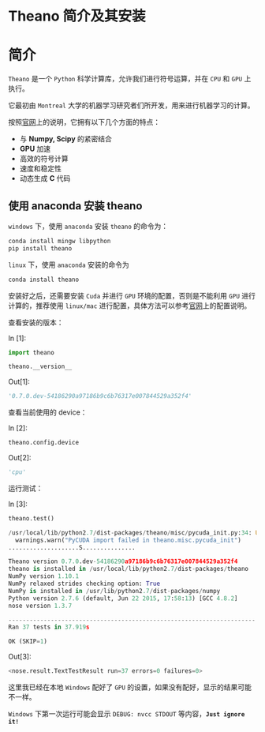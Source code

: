 # Theano 简介及其安装

# 简介

`Theano` 是一个 `Python` 科学计算库，允许我们进行符号运算，并在 `CPU` 和 `GPU` 上执行。

它最初由 `Montreal` 大学的机器学习研究者们所开发，用来进行机器学习的计算。

按照[官网](http://deeplearning.net/software/theano/)上的说明，它拥有以下几个方面的特点：

*   与 **Numpy, Scipy** 的紧密结合
*   **GPU** 加速
*   高效的符号计算
*   速度和稳定性
*   动态生成 **C** 代码

## 使用 anaconda 安装 theano

`windows` 下，使用 `anaconda` 安装 `theano` 的命令为：

```py
conda install mingw libpython
pip install theano 
```

`linux` 下，使用 `anaconda` 安装的命令为

```py
conda install theano 
```

安装好之后，还需要安装 `Cuda` 并进行 `GPU` 环境的配置，否则是不能利用 `GPU` 进行计算的，推荐使用 `linux/mac` 进行配置，具体方法可以参考[官网](http://deeplearning.net/software/theano/)上的配置说明。

查看安装的版本：

In [1]:

```py
import theano

theano.__version__

```

Out[1]:

```py
'0.7.0.dev-54186290a97186b9c6b76317e007844529a352f4'
```

查看当前使用的 device：

In [2]:

```py
theano.config.device

```

Out[2]:

```py
'cpu'
```

运行测试：

In [3]:

```py
theano.test()

```

```py
/usr/local/lib/python2.7/dist-packages/theano/misc/pycuda_init.py:34: UserWarning: PyCUDA import failed in theano.misc.pycuda_init
  warnings.warn("PyCUDA import failed in theano.misc.pycuda_init")
....................S...............
```

```py
Theano version 0.7.0.dev-54186290a97186b9c6b76317e007844529a352f4
theano is installed in /usr/local/lib/python2.7/dist-packages/theano
NumPy version 1.10.1
NumPy relaxed strides checking option: True
NumPy is installed in /usr/lib/python2.7/dist-packages/numpy
Python version 2.7.6 (default, Jun 22 2015, 17:58:13) [GCC 4.8.2]
nose version 1.3.7

```

```py
----------------------------------------------------------------------
Ran 37 tests in 37.919s

OK (SKIP=1)

```

Out[3]:

```py
<nose.result.TextTestResult run=37 errors=0 failures=0>
```

这里我已经在本地 `Windows` 配好了 `GPU` 的设置，如果没有配好，显示的结果可能不一样。

`Windows` 下第一次运行可能会显示 `DEBUG: nvcc STDOUT` 等内容，**`Just ignore it!`**